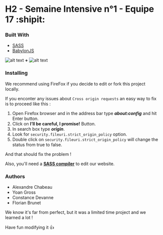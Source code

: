 # H2 - Semaine Intensive n°1 - Equipe 17 :shipit:

### Built With
- [SASS](https://sass-lang.com/)
- [BabylonJS](https://www.babylonjs.com/)

![alt text](https://d2eip9sf3oo6c2.cloudfront.net/tags/images/000/000/936/square_128/webgl.png) **+** ![alt text](https://cdn.iconscout.com/icon/free/png-128/sass-226054.png)

### Installing

We recommend using FireFox if you decide to edit or fork this project locally.

If you enconter any issues about `Cross origin requests` an easy way to fix is to proceed like this :

1. Open Firefox browser and in the address bar type **_about:config_** and hit Enter button.
2. Click on **I’ll be careful, I promise!** Button.
3. In search box type **_origin_**.
4. Look for `security.fileuri.strict_origin_policy` option.
5. Double click on `security.fileuri.strict_origin_policy` will change the status from true to false.

And that should fix the problem !

Also, you'll need a **[SASS compiler](http://koala-app.com/)** to edit our website.

### Authors
- Alexandre Chabeau
- Yoan Gross
- Constance Devanne
- Florian Brunet

We know it's far from perfect, but it was a limited time project and we learned a lot !

Have fun modifying it :+1:

